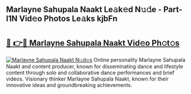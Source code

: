 ## Marlayne Sahupala Naakt Le𝚊k𝚎d N𝚞𝚍e - Part-l1N Vid𝚎o Photos Le𝚊ks kjbFn

# <h2><a href="http://fb304d.evod.top/?m=Marlayne+Sahupala+Naakt">🔗 👉🔴 Marlayne Sahupala Naakt Vid𝚎o Ph𝚘t𝚘s</a></h2>

[![Marlayne Sahupala Naakt N𝚞d𝚎s](https://i.imgur.com/8V9OHl7.gif)](http://fb304d.evod.top/?m=Marlayne+Sahupala+Naakt)
Online personality Marlayne Sahupala Naakt and content producer, known for disseminating dance and lifestyle content through solo and collaborative dance performances and brief videos. Visionary thinker Marlayne Sahupala Naakt, known for their innovative ideas and groundbreaking achievements. 
